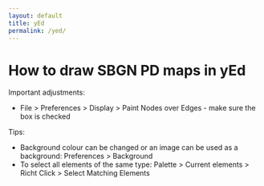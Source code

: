 ```yaml
---
layout: default
title: yEd
permalink: /yed/
---
```


# How to draw SBGN PD maps in yEd

Important adjustments:
  * File > Preferences > Display > Paint Nodes over Edges - make sure the box is checked

Tips:
  * Background colour can be changed or an image can be used as a background: Preferences > Background
  * To select all elements of the same type: Palette > Current elements > Richt Click > Select Matching Elements
  
